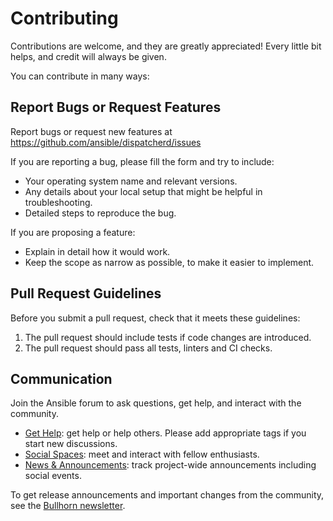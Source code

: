 # Contributing

Contributions are welcome, and they are greatly appreciated! Every little bit
helps, and credit will always be given.

You can contribute in many ways:

## Report Bugs or Request Features

Report bugs or request new features at <https://github.com/ansible/dispatcherd/issues>

If you are reporting a bug, please fill the form and try to include:

* Your operating system name and relevant versions.
* Any details about your local setup that might be helpful in troubleshooting.
* Detailed steps to reproduce the bug.

If you are proposing a feature:

* Explain in detail how it would work.
* Keep the scope as narrow as possible, to make it easier to implement.

## Pull Request Guidelines

Before you submit a pull request, check that it meets these guidelines:

1. The pull request should include tests if code changes are introduced.
3. The pull request should pass all tests, linters and CI checks.

## Communication

Join the Ansible forum to ask questions, get help, and interact with the community.

* [Get Help](https://forum.ansible.com/c/help/6): get help or help others.
  Please add appropriate tags if you start new discussions.
* [Social Spaces](https://forum.ansible.com/c/chat/4): meet and interact with
  fellow enthusiasts.
* [News & Announcements](https://forum.ansible.com/c/news/5): track project-wide
  announcements including social events.

To get release announcements and important changes from the community, see the
[Bullhorn newsletter](https://docs.ansible.com/ansible/devel/community/communication.html#the-bullhorn).
